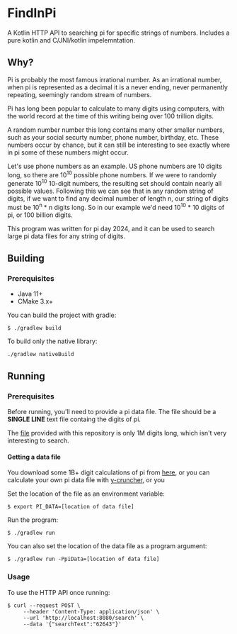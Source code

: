# FindInPi
A Kotlin HTTP API to searching pi for specific strings of numbers. Includes a pure kotlin and C/JNI/kotlin impelemntation.

## Why?
Pi is probably the most famous irrational number. As an irrational number, when pi is represented as a decimal it is a never ending, never permanently repeating, seemingly random stream of numbers.

Pi has long been popular to calculate to many digits using computers, with the world record at the time of this writing being over 100 trillion digits.

A random number number this long contains many other smaller numbers, such as your social securty number, phone number, birthday, etc. These numbers occur by chance, but it can still be interesting to see exactly where in pi some of these numbers might occur.

Let's use phone numbers as an example. US phone numbers are 10 digits long, so there are 10<sup>10</sup> possible phone numbers. If we were to randomly generate 10<sup>10</sup> 10-digit numbers, the resulting set should contain nearly all possible values. Following this we can see that in any random string of digits, if we want to find any decimal number of length n, our string of digits must be 10<sup>n</sup> * n digits long. So in our example we'd need 10<sup>10</sup> * 10 digits of pi, or 100 billion digits.

This program was written for pi day 2024, and it can be used to search large pi data files for any string of digits. 
## Building
### Prerequisites
- Java 11+
- CMake 3.x+

You can build the project with gradle:
```shell
$ ./gradlew build
```

To build only the native library:
```shell
./gradlew nativeBuild
```

## Running
### Prerequisites
Before running, you'll need to provide a pi data file. The file should be a **SINGLE LINE** text file containg the
digits of pi. 

The [file](src/main/resources/Pi1M.txt) provided with this repository is only 1M digits long, which isn't very 
interesting to search. 

#### Getting a data file
You download some 1B+ digit calculations of pi from [here](https://stuff.mit.edu/afs/sipb/contrib/pi/), 
or you can calculate your own pi data file with [y-cruncher](http://www.numberworld.org/y-cruncher/), or you

Set the location of the file as an environment variable:
```shell
$ export PI_DATA=[location of data file]
```

Run the program:
```shell
$ ./gradlew run
```
You can also set the location of the data file as a program argument:
```shell
$ ./gradlew run -PpiData=[location of data file]
```

### Usage
To use the HTTP API once running:
```shell
$ curl --request POST \
     --header 'Content-Type: application/json' \
     --url 'http://localhost:8080/search' \
     --data '{"searchText":"62643"}'
```
